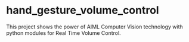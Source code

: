 # hand_gesture_volume_control
This project shows the power of AIML Computer Vision technology with python modules for Real Time Volume Control.
